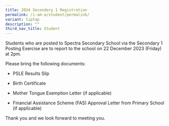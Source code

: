```yaml
---
title: 2024 Secondary 1 Registration
permalink: /i-am-a/student/permalink/
variant: tiptap
description: ""
third_nav_title: Student
---
```

<p>Students who are posted to Spectra Secondary School via the Secondary 1 Posting Exercise are to report to the school on 22 December 2023 (Friday) at 2pm.</p><p>Please bring the following documents:</p><ul data-tight="true" class="tight"><li><p>PSLE Results Slip</p></li><li><p>Birth Certificate</p></li><li><p>Mother Tongue Exemption Letter (if applicable)</p></li><li><p>Financial Assistance Scheme (FAS) Approval Letter from Primary School (if applicable)</p></li></ul><p>Thank you and we look forward to meeting you.</p>